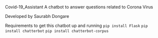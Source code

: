 Covid-19_Assistant
A chatbot to answer questions related to Corona Virus

Developed by Saurabh Dongare

Requirements to get this chatbot up and running
`pip install Flask`
`pip install chatterbot`
`pip install chatterbot-corpus`

